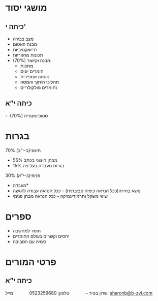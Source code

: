 # מושגי יסוד
## כיתה י’
- מצב צבירה
- מבנה האטום
- רדיואקטיביות
- תכונות מחזוריות
- (70%) מבנה וקישור:
	- מתכות
	- חומרים יונים
	- נוסחה אמפירית
	-  תהליכי היתוך והמסה
	- חומרים מולקולריים\

## כיתה י”א
-  (70%) סטוכיומטריה

# בגרות
70% חיצוני(ב-י"ב)
- 55% מבחן חיצוני בכתב
- 15% בגרות מעבדה בעל פה

30% פנימי(ב-י"א)
- מעבדה*
- נושא בחירה(ככל הנראה כימיה סביבתית) – ככל הנראה עבודה להגשה
- שיווי משקל ותרמודינמיקה – ככל הנראה מבחן פנימי

# ספרים
- חומר למחשבה
- יחסים וקשרים בעולם החומרים
- כימיה עם הסביבה

# פרטי המורים
## כיתה י”א
שרון בטיר –
            טלפון: 0523259680
            מייל: sharonb@b-zvi.com